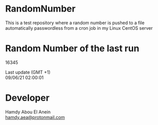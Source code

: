 # RandomNumber    
This is a test repository where a random number is pushed to a file automatically passwordless from a cron job in my Linux CentOS server    
# Random Number of the last run   
16345
      
Last update (GMT +1)    
09/06/21 02:00:01
# Developer    
Hamdy Abou El Anein   
hamdy.aea@protonmail.com
